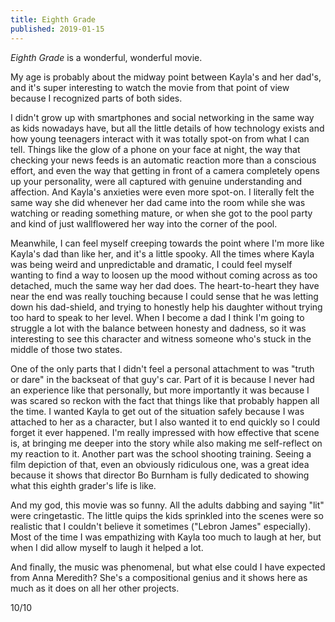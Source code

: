 ```yaml
---
title: Eighth Grade
published: 2019-01-15
---
```


_Eighth Grade_ is a wonderful, wonderful movie.

My age is probably about the midway point between Kayla's and her dad's, and it's super interesting to watch the movie from that point of view because I recognized parts of both sides.

I didn't grow up with smartphones and social networking in the same way as kids nowadays have, but all the little details of how technology exists and how young teenagers interact with it was totally spot-on from what I can tell. Things like the glow of a phone on your face at night, the way that checking your news feeds is an automatic reaction more than a conscious effort, and even the way that getting in front of a camera completely opens up your personality, were all captured with genuine understanding and affection. And Kayla's anxieties were even more spot-on. I literally felt the same way she did whenever her dad came into the room while she was watching or reading something mature, or when she got to the pool party and kind of just wallflowered her way into the corner of the pool.

Meanwhile, I can feel myself creeping towards the point where I'm more like Kayla's dad than like her, and it's a little spooky. All the times where Kayla was being weird and unpredictable and dramatic, I could feel myself wanting to find a way to loosen up the mood without coming across as too detached, much the same way her dad does. The heart-to-heart they have near the end was really touching because I could sense that he was letting down his dad-shield, and trying to honestly help his daughter without trying too hard to speak to her level. When I become a dad I think I'm going to struggle a lot with the balance between honesty and dadness, so it was interesting to see this character and witness someone who's stuck in the middle of those two states.

One of the only parts that I didn't feel a personal attachment to was "truth or dare" in the backseat of that guy's car. Part of it is because I never had an experience like that personally, but more importantly it was because I was scared so reckon with the fact that things like that probably happen all the time. I wanted Kayla to get out of the situation safely because I was attached to her as a character, but I also wanted it to end quickly so I could forget it ever happened. I'm really impressed with how effective that scene is, at bringing me deeper into the story while also making me self-reflect on my reaction to it. Another part was the school shooting training. Seeing a film depiction of that, even an obviously ridiculous one, was a great idea because it shows that director Bo Burnham is fully dedicated to showing what this eighth grader's life is like.

And my god, this movie was so funny. All the adults dabbing and saying "lit" were cringetastic. The little quips the kids sprinkled into the scenes were so realistic that I couldn't believe it sometimes ("Lebron James" especially). Most of the time I was empathizing with Kayla too much to laugh at her, but when I did allow myself to laugh it helped a lot.

And finally, the music was phenomenal, but what else could I have expected from Anna Meredith? She's a compositional genius and it shows here as much as it does on all her other projects.

10/10
